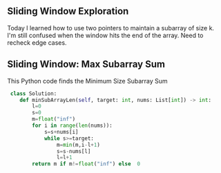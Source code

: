 ## Sliding Window Exploration  
Today I learned how to use two pointers to maintain a subarray of size k.  
I'm still confused when the window hits the end of the array. Need to recheck edge cases.
## Sliding Window: Max Subarray Sum
This Python code finds the  Minimum Size Subarray Sum

```python
 class Solution:
    def minSubArrayLen(self, target: int, nums: List[int]) -> int:
        l=0
        s=0
        m=float("inf")
        for i in range(len(nums)):
            s=s+nums[i]
            while s>=target:
                m=min(m,i-l+1)
                s=s-nums[l]
                l=l+1
        return m if m!=float("inf") else  0
